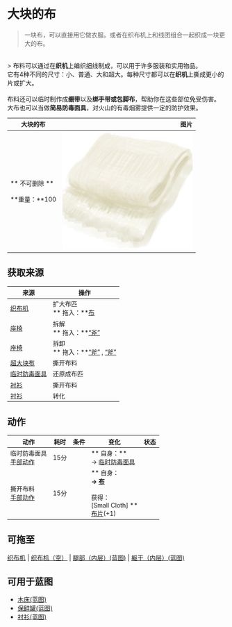 # 大块的布  
> 一块布，可以直接用它做衣服。或者在织布机上和线团组合一起织成一块更大的布。  
<br>  
> 布料可以通过在<b>织机</b>上编织细线制成，可以用于许多服装和实用物品。<br>它有4种不同的尺寸：小、普通、大和超大。每种尺寸都可以在<b>织机</b>上撕成更小的片或扩大。<br><br>布料还可以临时制作成<b>绷带</b>以及<b>绑手带或包脚布</b>，帮助你在这些部位免受伤害。<br>大布也可以当做<b>简易防毒面具</b>，对火山的有毒烟雾提供一定的防护效果。<br>  
  
  大块的布  |   图片   
 ----  |  ----:   
 ** 不可删除 **<br><br>**重量：**100  |  <img decoding="async" src="Sprite/ClothLarge.png" href="a.md" style="max-width:300px;max-height:300px;">   
  
## 获取来源  
来源  |  操作  
----  |  ----  
[织布机](Loom.md)  |  扩大布匹<br>** 拖入：**[布](Cloth.md)  
[座椅](Seat.md)  |  拆解<br>** 拖入：**[“斧”](tag_Axe.md)  
[座椅](SeatPlaced.md)  |  拆卸<br>** 拖入：**[“斧”](tag_Axe.md) , [“斧”](tag_Axe.md)  
[超大块布](ClothVeryLarge.md)  |  撕开布料  
[临时防毒面具](MaskMakeshift.md)  |  还原成布匹  
[衬衫](ShirtFiber.md)  |  撕开布料  
[衬衫](ShirtFiber.md)  |  转化  
## 动作  
动作  |  耗时  |  条件  |  变化  |  状态  
----  |  ----  |  ----  |  ----  |  ----  
临时防毒面具<br>[手部动作](HandAction.md)  |  15分  |    |  ** 自身：**<br>→ [临时防毒面具](MaskMakeshift.md)  |    
撕开布料<br>[手部动作](HandAction.md)  |  15分  |    |  ** 自身：**<br>→ [布](Cloth.md)<br><br>** 获得： **<br>** [Small Cloth]  **<br>  [布片](ClothSmall.md)(+1)<br>  |    
## 可拖至  
[织布机](Loom.md) | [织布机（空）](LoomEmpty.md) | [腿部（内层）(蓝图)](InnerLegsBlueprint.md) | [躯干（内层）(蓝图)](InnerTorsoBlueprint.md)  
## 可用于蓝图  
- [木床(蓝图)](Bp_BedWooden.md)  
- [保鲜罐(蓝图)](Bp_ClayPotCooler.md)  
- [衬衫(蓝图)](Bp_Shirt.md)  
  
  


<script>document.title="大块的布 - 卡牌生存百科 Card Survival Wiki";</script>